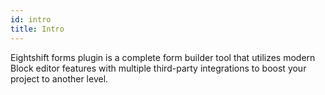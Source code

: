 ```yaml
---
id: intro
title: Intro
---
```


Eightshift forms plugin is a complete form builder tool that utilizes modern Block editor features with multiple third-party integrations to boost your project to another level.
